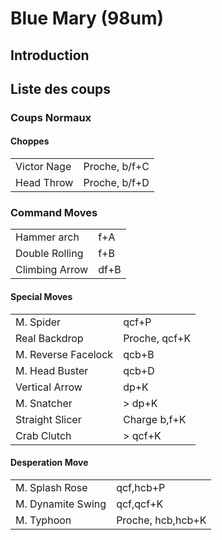 # Blue Mary (98um)

## Introduction

## Liste des coups

### Coups Normaux

#### Choppes

|             |               |
|-------------|---------------|
| Victor Nage | Proche, b/f+C |
| Head Throw  | Proche, b/f+D |

### Command Moves

|                |      |
|----------------|------|
| Hammer arch    | f+A  |
| Double Rolling | f+B  |
| Climbing Arrow | df+B |

#### Special Moves

|                     |               |
|---------------------|---------------|
| M. Spider           | qcf+P         |
| Real Backdrop       | Proche, qcf+K |
| M. Reverse Facelock | qcb+B         |
| M. Head Buster      | qcb+D         |
| Vertical Arrow      | dp+K          |
| M. Snatcher         | \> dp+K       |
| Straight Slicer     | Charge b,f+K  |
| Crab Clutch         | \> qcf+K      |

#### Desperation Move

|                   |                   |
|-------------------|-------------------|
| M. Splash Rose    | qcf,hcb+P         |
| M. Dynamite Swing | qcf,qcf+K         |
| M. Typhoon        | Proche, hcb,hcb+K |
